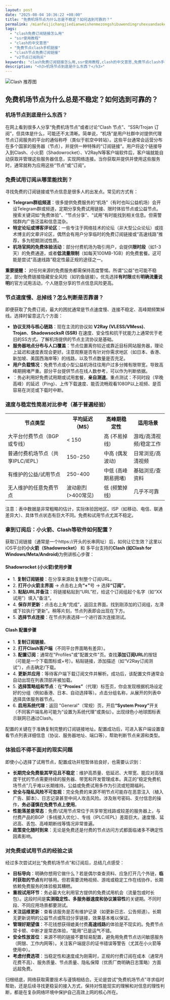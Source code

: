 ```yaml
---
layout: post
date: "2025-08-04 10:36:22 +08:00"
title: "免费机场节点为什么总是不稳定？如何选到可靠的？"
permalink: /mianfeijichangjiedianweishenmezongshibuwendingruhexuandaokekaode/
tags:
  - "clash免费订阅链接怎么用"
  - "ssr使用教程"
  - "clash的中文意思"
  - "免费节点clash手机链接"
  - "clash节点免费订阅链接"
  - "v2节点订阅购买"
keywords: "clash免费订阅链接怎么用,ssr使用教程,clash的中文意思,免费节点clash手机链接,clash节点免费订阅链接,v2节点订阅购买"
description: "<h3>机场节点到底是什么东西？</h3>"
---
```


![Clash 推荐图](https://clashjd.github.io/assets/img/节点订阅地址.png)

## 免费机场节点为什么总是不稳定？如何选到可靠的？

<h3>机场节点到底是什么东西？</h3>
<p>在网上看到很多人分享“免费机场节点”或者讨论“Clash 节点”、“SSR/Trojan 订阅”，但具体是什么，可能还不太清晰。简单说，“机场”是用户社群中对提供代理节点订阅服务的平台的通俗称呼（类似于航空中转站）。这些平台通常会运营分布在多个国家的服务器（节点），并提供一种特殊的“订阅链接”。用户将这个链接导入到Clash、小火箭（Shadowrocket）、V2RayN等客户端软件后，客户端就能自动获取并管理这些服务器信息，实现网络连接。当你获取并提供并使用这些服务时，通常就称为应用这些“节点”或“订阅”。</p>
<h3>免费试用订阅从哪里能找到？</h3>
<p>寻找免费的订阅链接或节点信息是很多人的出发点。常见的方式有：</p>
<ul>
<li><strong>Telegram群组频道</strong>：很多提供免费服务的“机场”（有时也叫公益机场）会开设Telegram群或频道，定期分享免费试用链接、限时体验节点或公益节点。搜索关键词如“免费体验”、“节点分享”、“试用”有时能找到相关信息。但需警惕群内广告泛滥和信息混杂。</li>
<li><strong>特定论坛或博客评论区</strong>：一些专注于网络技术的论坛（非大型公众论坛）或技术博主的文章评论区，偶然会有用户分享临时的免费订阅链接或“高速线路”推荐，多为短期测试性质。</li>
<li><strong>机场官网的免费体验活动</strong>：部分付费机场为吸引用户，会提供<strong>限时段</strong>（如1-3天）的免费通道，或者<strong>低流量限制</strong>（如每天100MB-1GB）的免费套餐。这可能是尝试“高速线路”稳定性最正规的途径之一。</li>
</ul>
<p><strong>重要提醒：</strong> 对任何来源的免费服务都需保持高度警惕。所谓“公益”也可能不稳定，部分免费链接隐藏安全风险（如钓鱼链接）。优先选择<strong>有时限</strong>或有<strong>明确流量说明</strong>的官方试用活动，个人随意分享的节点信息风险更高。</p>
<h3>节点速度慢、总掉线？怎么判断是否靠谱？</h3>
<p>即便获取了免费订阅，最大的困扰通常是节点速度慢、连接不稳定、高峰期频繁掉线。选择时留意这几个方面：</p>
<ul>
<li><strong>协议支持与核心链路</strong>：现在主流的协议如 <strong>V2Ray (VLESS/VMess)</strong>、<strong>Trojan</strong>、<strong>ShadowsocksR (SSR)</strong> 在速度、安全性和抗干扰能力上通常优于老旧的SS方式。了解机场提供的节点主流协议是基础。</li>
<li><strong>服务器地点分布与人口覆盖</strong>：节点位置离你较近或靠近目标网站服务器，理论上延迟和速度表现会更好。注意观察是否有针对你需求地区（如日本、香港、新加坡、美国西海岸等）的线路，以及节点数量是否充足。</li>
<li><strong>用户负载情况</strong>：免费节点或小型公益机场往往用户过多分摊有限带宽，导致高峰期拥堵严重。部分平台提供节点在线人数参考，可以作为判断依据。</li>
<li><strong“试用”感受最重要</strong>：务必利用好免费试用期或试用套餐，<strong>亲自测速</strong>。重点测试：不同时段（早晚高峰）的延迟（Ping）、上传下载速度、能否流畅观看1080P以上视频、是否容易在浏览或下载时中断。</li>
</ul>
<h3>速度与稳定性简易对比参考（基于普遍经验）</h3>
<table>
<tr>
<th>节点类型</th>
<th>平均延迟（MS）</th>
<th>高峰期稳定性</th>
<th>适用场景</th>
</tr>
<tr>
<td>大平台付费节点（BGP或专线）</td>
<td>< 150</td>
<td>高 (不易掉线)</td>
<td>游戏/高清视频/稳定工作</td>
</tr>
<tr>
<td>普通付费机场节点（共享IPLC/IEPL）</td>
<td>150-250</td>
<td>中高 (偶发波动)</td>
<td>日常浏览/高清视频</td>
</tr>
<tr>
<td>有维护的公益/试用节点</td>
<td>250-400</td>
<td>中低 (高峰期易拥堵)</td>
<td>基础浏览/查资料</td>
</tr>
<tr>
<td>无人维护的任意免费节点</td>
<td>波动剧烈 (>400常见)</td>
<td>低 (频繁掉线)</td>
<td>几乎不可靠</td>
</tr>
</table>
<p>注意：表中数据是非常粗略的估计，实际体验因地区、ISP（如移动、电信、联通差异大）、具体节点状态有巨大不同。免费和试用节点尤其不稳定。</p>
<h3>拿到订阅后：小火箭、Clash等软件如何配置？</h3>
<p>获取订阅链接（通常是一个https://开头的长串网址）后，如何让它生效？这里以iOS平台的<strong>小火箭（Shadowrocket）</strong> 和 多平台支持的<strong>Clash (如Clash for Windows/Meta/Android)</strong>为例讲核心步骤：</p>
<h4>Shadowrocket (小火箭)使用步骤</h4>
<ul>
<li>1. <strong>复制订阅链接</strong>：在分享来源处复制整个订阅URL。</li>
<li>2. <strong>打开小火箭主界面</strong> -> 点击右上角<strong>“+”</strong>号 -> 选择<strong>“订阅”</strong>。</li>
<li>3. <strong>粘贴URL并备注</strong>：将链接粘贴到“URL”栏，给这个订阅组起个名字（如“XX试用”）填入“备注”。</li>
<li>4. <strong>保存并更新</strong>：点击右上角“完成”，返回主界面。找到刚添加的订阅组，左滑或下拉执行“更新”。稍等片刻，节点列表即会出现在下方。</li>
<li>5. <strong>选择节点连接</strong>：在节点列表选择一个进行首次连接测试。</li>
</ul>
<h4>Clash 配置步骤</h4>
<ul>
<li>1. <strong>复制订阅链接</strong>。</li>
<li>2. <strong>打开Clash客户端</strong>（不同平台界面略有差异）。</li>
<li>3. <strong>配置订阅</strong>：通常在"Profiles"或"配置文件"页。查找<strong>添加订阅URL</strong>的按钮（可能是一个下载图标或+号）。粘贴链接，添加描述（如“V2Ray订阅测试”），点击确定/下载。</li>
<li>4. <strong>更新并应用</strong>：等待客户端下载订阅文件并解析。成功后，该配置文件通常会自动出现在列表顶部并被加载。</li>
<li>5. <strong>选择策略组和节点</strong>：在<strong>“Proxies”</strong>（代理）标签页，你会发现根据机场设定好的分组（例如香港、日本、自动选择等）。点击分组名称，从展开的列表中选择具体服务器节点。</li>
<li>6. <strong>启用系统代理</strong>：返回 "General"（常规）页，开启<strong>“System Proxy”</strong>开关（不同客户端名称可能为“设置为系统代理”或类似）。出现绿色小地球图标表示联网已通过Clash。</li>
</ul>
<p>配置的关键在于准确复制完整的订阅链接地址。配置成功后，可进入客户端设置查看节点列表详细信息（协议、服务器地址、端口等），帮助判断节点来源和类型。</p>
<h3>体验后不得不面对的现实问题</h3>
<p>即使小心选择了试用节点，配置成功并短暂体验良好，也需要认识到：</p>
<ul>
<li><strong>长期完全免费极其罕见且不稳定</strong>：维护高质量、低延迟、大带宽、能应对高强度干扰的节点需要持续的服务器、带宽和开发管理成本。真正的“稳定免费机场节点”几乎难以长期维持。公益或免费试用多作为引流或短期福利。</li>
<li><strong>安全与隐私风险不可忽视</strong>：完全免费的来源不明节点可能存在恶意注入（植入广告、脚本）、日志记录甚至中间人攻击风险。涉及账号密码、支付信息的操作，<strong>务必谨慎在免费节点上使用</strong>。</li>
<li><strong>性能落差是常态</strong>：免费/试用节点常位于共享带宽线路或较差的服务器上，与付费产品的BGP（多线接入优化）、专线（IPLC/IEPL）差距巨大。速度慢、延迟高、丢包、高峰期断线等情况非常普遍。</li>
<li><strong>政策变化随时到来</strong>：无论是免费还是付费的节点访问方式都面临诸多不确定性因素影响。</li>
</ul>
<h3>对免费或试用节点的经验之谈</h3>
<p>经过多次尝试对比“免费机场节点”和订阅后，总结几点感受：</p>
<ul>
<li><strong>目标导向</strong>：明确你想用它做什么？若是偶尔查查资料、应急打开几个外链，<strong>临时获取的节点</strong>有时够用。但若需要流畅视频、游戏或稳定工作在线协作，长期依赖免费服务的体验极其糟糕。</li>
<li><strong>重视试用环节</strong>：务必最大化利用官方提供的免费试用机会（流量包或时长包）。这段时间是<strong>实测稳定性、多服务器速度和协议兼容性</strong>的关键期。不同时段、不同应用场景都要测试。</li>
<li><strong>关注运维更新</strong>：查看该服务是否有维护记录（如更新日志、公告频道）。长期无更新说明的公益节点或陈旧分享链接，效果基本难以保证。</li>
<li><strong>管理好期望值</strong>：不花钱想获得媲美付费<strong>高速线路</strong>的体验是不现实的。免费节点常卡顿、中断才是常态体验，“能用”已是运气不错。</li>
<li><strong>安全性放首位</strong>：来源不明的链接不要轻易配置，避免用免费节点访问敏感服务（网银、工作内网等）。关注客户端提示的证书错误等警告（尤其在小火箭等使用中）。</li>
<li><strong>考虑付费选项</strong>：当稳定性和速度成为刚需时，正规的付费订阅在成本（通常月花费不高）、服务质量、节点质量、隐私保障（优质厂商明确日志策略）方面远超免费。</li>
</ul>
<p>归根结底，网络获取需要技术与谨慎相结合。无论是尝试“免费机场节点”寻求临时帮助，还是后续寻找更稳妥的接入方式，保持对性能现实的理解和对信息的理性判断，都是在复杂网络环境中保护自己高效上网的核心所在。</p>